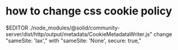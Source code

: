 # how to change css cookie policy
$EDITOR ./node_modules/@solid/community-server/dist/http/output/metadata/CookieMetadataWriter.js"
change "sameSite: 'lax'," with "sameSite: 'None', secure: true,"



